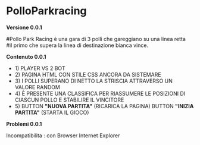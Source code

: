 
<h1>PolloParkracing</h1>


<b>Versione 0.0.1</b>


<p>#Pollo Park Racing è una gara di 3 polli che gareggiano su una linea retta<br>
#il primo che supera la linea di destinazione bianca vince.</p>


<b>Contenuto 0.0.1</b>

<ul>
<li>1) PLAYER VS 2 BOT</li>

<li>2) PAGINA HTML CON STILE CSS ANCORA DA SISTEMARE</li>

<li>3) I POLLI SUPERANO DI NETTO LA STRISCIA ATTRAVERSO UN VALORE RANDOM</li>

<li>4) È PRESENTE UNA CLASSIFICA PER RIASSUMERE LE POSIZIONI DI CIASCUN POLLO E STABILIRE IL VINCITORE</li>

<li>5) BUTTON <b>"NUOVA PARTITA"</b> (RICARICA LA PAGINA)  BUTTON <b>"INIZIA PARTITA"</b> (STARTA IL GIOCO)</li>
</ul>

<b> Problemi 0.0.1 </b>
<p> Incompatibilita : con Browser Internet Explorer </p>
